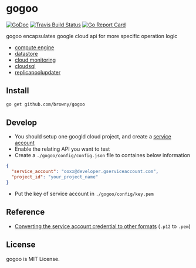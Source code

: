 # gogoo 

[![GoDoc](https://godoc.org/github.com/browny/gogoo?status.svg)](http://godoc.org/github.com/browny/gogoo)
[![Travis Build Status](https://travis-ci.org/browny/gogoo.svg?branch=master)](https://travis-ci.org/browny/gogoo)
[![Go Report Card](https://goreportcard.com/badge/github.com/browny/gogoo)](https://goreportcard.com/report/github.com/browny/gogoo)

gogoo encapsulates google cloud api for more specific operation logic

- [compute engine](https://godoc.org/google.golang.org/api/compute/v1)
- [datastore](https://godoc.org/google.golang.org/cloud/datastore)
- [cloud monitoring](https://godoc.org/google.golang.org/api/cloudmonitoring/v2beta2)
- [cloudsql](https://godoc.org/google.golang.org/api/sqladmin/v1beta4)
- [replicapoolupdater](https://godoc.org/google.golang.org/api/replicapoolupdater/v1beta1)

## Install

```bash
go get github.com/browny/gogoo
```

## Develop

- You should setup one googld cloud project, and create a [service account](https://developers.google.com/identity/protocols/OAuth2ServiceAccount)
- Enable the relating API you want to test
- Create a `./gogoo/config/config.json` file to containes below information

```json
{                                                                                                                         
  "service_account": "ooxx@developer.gserviceaccount.com",
  "project_id": "your_project_name"
}
```
- Put the key of service account in `./gogoo/config/key.pem` 

## Reference
- [Converting the service account credential to other formats](https://cloud.google.com/storage/docs/authentication#converting-the-private-key) (`.p12` to `.pem`)


## License

gogoo is MIT License.
